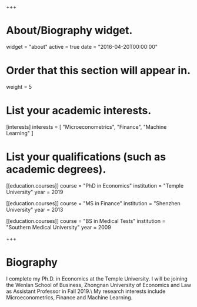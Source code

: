 +++
# About/Biography widget.
widget = "about"
active = true
date = "2016-04-20T00:00:00"

# Order that this section will appear in.
weight = 5

# List your academic interests.
[interests]
interests = [
"Microeconometrics",
"Finance",
"Machine Learning"
]

# List your qualifications (such as academic degrees).
[[education.courses]]
course = "PhD in Economics"
institution = "Temple University"
year = 2019

[[education.courses]]
course = "MS in Finance"
institution = "Shenzhen University"
year = 2013

[[education.courses]]
course = "BS in Medical Tests"
institution = "Southern Medical University"
year = 2009

+++

# Biography

I complete my Ph.D. in Economics at the Temple University. I will be joining the Wenlan School of Business, Zhongnan University of Economics and Law as Assistant Professor in Fall 2019.\\
My research interests include Microeconometrics, Finance and Machine Learning.




